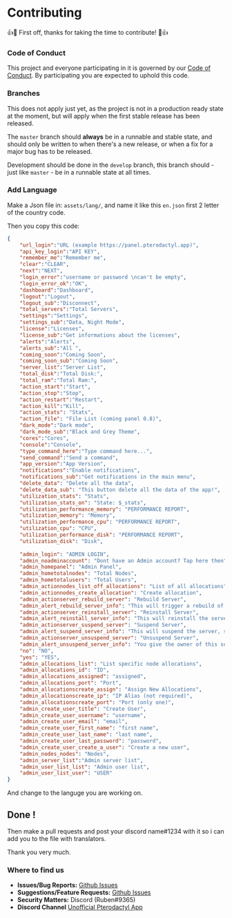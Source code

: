 # Contributing

👍🎉 First off, thanks for taking the time to contribute! 🎉👍

### Code of Conduct
This project and everyone participating in it is governed by our [Code of Conduct](https://github.com/rubentalstra/Pterodactyl-app/blob/master/CODE_OF_CONDUCT.md). By participating you are expected to uphold this code.

### Branches
This does not apply just yet, as the project is not in a production ready state at the moment, but will apply when the first stable release has been released.

The `master` branch should **always** be in a runnable and stable state, and should only be written to when there's a new release, or when a fix for a major bug has to be released.

Development should be done in the `develop` branch, this branch should - just like `master` - be in a runnable state at all times.

### Add Language

Make a Json file in: ```assets/lang/```, and name it like this ```en.json``` first 2 letter of the country code.

Then you copy this code:

```json
{
    "url_login":"URL (example https://panel.pterodactyl.app)",
    "api_key_login":"API KEY",
    "remember_me":"Remember me",
    "clear":"CLEAR",
    "next":"NEXT",
    "login_error":"username or password \ncan't be empty",
    "login_error_ok":"OK",
    "dashboard":"Dashboard",
    "logout":"Logout",
    "logout_sub":"Disconnect",
    "total_servers":"Total Servers",
    "settings":"Settings",
    "settings_sub":"Data, Night Mode",
    "license":"Licenses",
    "license_sub":"Get informations about the licenses",
    "alerts":"Alerts",
    "alerts_sub":"All ",
    "coming_soon":"Coming Soon",
    "coming_soon_sub":"Coming Soon",
    "server_list":"Server List",
    "total_disk":"Total Disk:",
    "total_ram":"Total Ram:",
    "action_start":"Start",
    "action_stop":"Stop",
    "action_restart":"Restart",
    "action_kill":"Kill",
    "action_stats": "Stats",
    "action_file": "File List (coming panel 0.8)",
    "dark_mode":"Dark mode",
    "dark_mode_sub":"Black and Grey Theme",
    "cores":"Cores",
    "console":"Console",
    "type_command_here":"Type command here...",
    "send_command":"Send a command",
    "app_version":"App Version",
    "notifications":"Enable notifications",
    "notifications_sub":"Get notifications in the main menu",
    "delete_data": "Delete all the data",
    "delete_data_sub": "This button delete all the data of the app!",
    "utilization_stats": "Stats",
    "utilization_stats_on": "State: $_stats",
    "utilization_performance_memory": "PERFORMANCE REPORT",
    "utilization_memory": "Memory",
    "utilization_performance_cpu": "PERFORMANCE REPORT",
    "utilization_cpu": "CPU",
    "utilization_performance_disk": "PERFORMANCE REPORT",
    "utilization_disk": "Disk",
    
    "admin_login": "ADMIN LOGIN",
    "admin_noadminaccount": "Dont have an Admin account? Tap here then",
    "admin_homepanel": "Admin Panel",
    "admin_hometotalnodes": "Total Nodes",
    "admin_hometotalusers": "Total Users",
    "admin_actionnodes_list_off_allocations": "List of all allocations",
    "admin_actionnodes_create_allocation": "Create allocation",
    "admin_actionserver_rebuild_server": "Rebuild Server",
    "admin_alert_rebuild_server_info": "This will trigger a rebuild of the server container when it next starts up. This is useful if you modified the server configuration file manually, or something just didn't work out correctly.",
    "admin_actionserver_reinstall_server": "Reinstall Server",
    "admin_alert_reinstall_server_info": "This will reinstall the server with the assigned pack and service scripts. Danger! This could overwrite server data.",
    "admin_actionserver_suspend_server": "Suspend Server",
    "admin_alert_suspend_server_info": "This will suspend the server, stop any running processes, and immediately block the user from being able to access their files or otherwise manage the server through the panel or API.",
    "admin_actionserver_unsuspend_server": "Unsuspend Server",
    "admin_alert_unsuspend_server_info": "You give the owner of this server his access back to his server do you want that?",
    "no": "NO",
    "yes": "YES",
    "admin_allocations_list": "List specific node allocations",
    "admin_allocations_id": "ID",
    "admin_allocations_assigned": "assigned",
    "admin_allocations_port": "Port",
    "admin_allocationscreate_assign": "Assign New Allocations",
    "admin_allocationscreate_ip": "IP Alias (not required)",
    "admin_allocationscreate_port": "Port (only one)",
    "admin_create_user_title": "Create User",
    "admin_create_user_username": "username",
    "admin_create_user_email": "email",
    "admin_create_user_first_name": "first name",
    "admin_create_user_last_name": "last name",
    "admin_create_user_last_password": "password",
    "admin_create_user_create_a_user": "Create a new user",
    "admin_nodes_nodes": "Nodes",
    "admin_server_list":"Admin server list",
    "admin_user_list_list": "Admin user list",
    "admin_user_list_user": "USER"  
}
```
And change to the languge you are working on. 

## Done !


Then make a pull requests and post your discord name#1234 with it so i can add you to the file with translators. 

Thank you very much.

### Where to find us
- **Issues/Bug Reports:** [Github Issues](https://github.com/rubentalstra/Pterodactyl-app/issues)
- **Suggestions/Feature Requests:** [Github Issues](https://github.com/rubentalstra/Pterodactyl-app/issues)
- **Security Matters:** Discord (Ruben#9365)
- **Discord Channel** [Unofficial Pterodactyl App](https://discord.gg/gN8Jcd)

